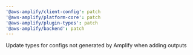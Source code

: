 ```yaml
---
'@aws-amplify/client-config': patch
'@aws-amplify/platform-core': patch
'@aws-amplify/plugin-types': patch
'@aws-amplify/backend': patch
---
```


Update types for configs not generated by Amplify when adding outputs
